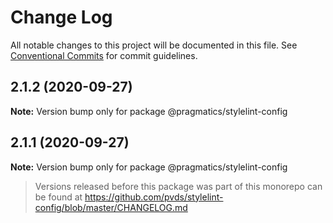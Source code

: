 # Change Log

All notable changes to this project will be documented in this file.
See [Conventional Commits](https://conventionalcommits.org) for commit guidelines.

## 2.1.2 (2020-09-27)

**Note:** Version bump only for package @pragmatics/stylelint-config





## 2.1.1 (2020-09-27)

**Note:** Version bump only for package @pragmatics/stylelint-config





> Versions released before this package was part of this monorepo
> can be found at https://github.com/pvds/stylelint-config/blob/master/CHANGELOG.md
